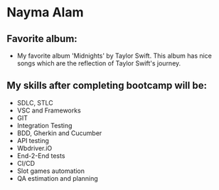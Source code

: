 # Nayma Alam

## Favorite album:
- My favorite album 'Midnights' by Taylor Swift. This album has nice songs which are the reflection of Taylor Swift's journey. 

## My skills after completing bootcamp will be:
- SDLC, STLC 
- VSC and Frameworks
- GIT 
- Integration Testing 
- BDD, Gherkin and Cucumber
- API testing 
- Wbdriver.iO 
- End-2-End tests
- CI/CD
- Slot games automation 
- QA estimation and planning

